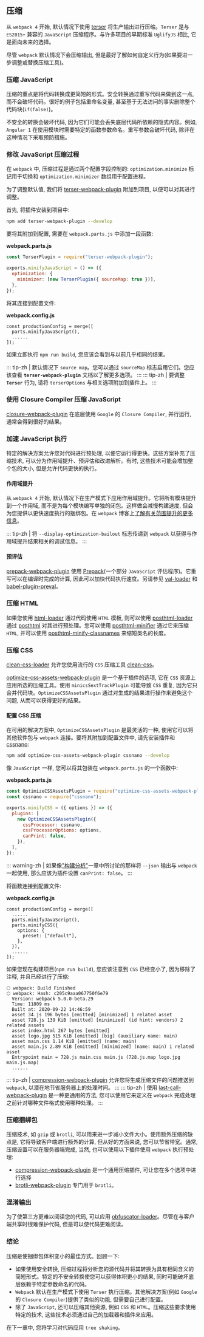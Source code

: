 ## 压缩
从 `webpack 4` 开始, 默认情况下使用 [terser](https://www.npmjs.com/package/terser) 将生产输出进行压缩。`Terser` 是与 `ES2015+` 兼容的 `JavaScript` 压缩程序。与许多项目的早期标准 `UglifyJS` 相比, 它是面向未来的选择。

尽管 `webpack` 默认情况下会压缩输出, 但是最好了解如何自定义行为(如果要进一步调整或替换压缩工具)。

### 压缩 JavaScript
压缩的重点是将代码转换成更简短的形式。安全转换通过重写代码来做到这一点, 而不会破坏代码。很好的例子包括重命名变量, 甚至基于无法访问的事实删除整个代码块(`if(false)`)。

不安全的转换会破坏代码, 因为它们可能会丢失底层代码所依赖的隐式内容。例如, `Angular 1` 在使用模块时需要特定的函数参数命名。重写参数会破坏代码, 除非在这种情况下采取预防措施。

### 修改 JavaScript 压缩过程
在 `webpack` 中, 压缩过程是通过两个配置字段控制的: `optimization.minimize` 标记用于切换和 `optimization.minimizer` 数组用于配置进程。

为了调整默认值, 我们将 [terser-webpack-plugin](https://www.npmjs.com/package/terser-webpack-plugin) 附加到项目, 以便可以对其进行调整。

首先, 将插件安装到项目中:
```bash
npm add terser-webpack-plugin --develop
```
要将其附加到配置, 需要在 `webpack.parts.js` 中添加一段函数:

**webpack.parts.js**
```js
const TerserPlugin = require("terser-webpack-plugin");

exports.minifyJavaScript = () => ({
  optimization: {
    minimizer: [new TerserPlugin({ sourceMap: true })],
  },
});
```

将其连接到配置文件:

**webpack.config.js**
```js{2}
const productionConfig = merge([
  parts.minifyJavaScript(),
  ......
]);
```

如果立即执行 `npm run build`, 您应该会看到与以前几乎相同的结果。

::: tip-zh | 
默认情况下 `source map`。您可以通过 `sourceMap` 标志启用它们。您应该查看 **`terser-webpack-plugin`** 文档以了解更多选项。
:::
::: tip-zh | 
要调整 **`Terser`** 行为, 请将 `terserOptions` 与相关选项附加到插件上。
:::

### 使用 Closure Compiler 压缩 JavaScript
[closure-webpack-plugin](https://www.npmjs.com/package/closure-webpack-plugin) 在底层使用 `Google` 的 `Closure Compiler`, 并行运行, 通常会得到很好的结果。

### 加速 JavaScript 执行
特定的解决方案允许您对代码进行预处理, 以便它运行得更快。这些方案补充了压缩技术, 可以分为作用域提升、预评估和改进解析。有时, 这些技术可能会增加整个包的大小, 但是允许代码更快的执行。

#### 作用域提升
从 `webpack 4` 开始, 默认情况下在生产模式下应用作用域提升。它将所有模块提升到一个作用域, 而不是为每个模块编写单独的闭包。这样做会减慢构建速度, 但会为您提供以更快速度执行的捆绑包。在 `webpack` 博客上[了解有关范围提升的更多信息](https://medium.com/webpack/brief-introduction-to-scope-hoisting-in-webpack-8435084c171f)。

::: tip-zh | 
将 `--display-optimization-bailout` 标志传递到 `webpack` 以获得与作用域提升结果相关的调试信息。
:::

#### 预评估
[prepack-webpack-plugin](https://www.npmjs.com/package/prepack-webpack-plugin) 使用 [Prepack](https://prepack.io/)(一个部分 `JavaScript` 评估程序)。它重写可以在编译时完成的计算, 因此可以加快代码执行速度。另请参见 [val-loader](https://www.npmjs.com/package/val-loader) 和 [babel-plugin-preval](https://www.npmjs.com/package/babel-plugin-preval)。

### 压缩 HTML
如果您使用 [html-loader](https://www.npmjs.com/package/html-loader) 通过代码使用 `HTML` 模板, 则可以使用 [posthtml-loader](https://www.npmjs.com/package/posthtml-loader) 通过 [posthtml](https://www.npmjs.com/package/posthtml) 对其进行预处理。您可以使用 [posthtml-minifier](https://www.npmjs.com/package/posthtml-minifier) 通过它来压缩 `HTML`, 并可以使用 [posthtml-minify-classnames](https://www.npmjs.com/package/posthtml-minifier) 来缩短类名的长度。

### 压缩 CSS
[clean-css-loader](https://www.npmjs.com/package/clean-css-loader) 允许您使用流行的 `CSS` 压缩工具 [clean-css](https://www.npmjs.com/package/clean-css)。

[optimize-css-assets-webpack-plugin](https://www.npmjs.com/package/optimize-css-assets-webpack-plugin) 是一个基于插件的选项, 它在 `CSS` 资源上应用所选的压缩工具。使用 `minicsSextTrackPlugin` 可能导致 `CSS` 重复, 因为它只合并代码块。`OptimizeCSSAssetsPlugin` 通过对生成的结果进行操作来避免这个问题, 从而可以获得更好的结果。

#### 配置 CSS 压缩
在可用的解决方案中, `OptimizeCSSAssetsPlugin` 是最灵活的一种, 使用它可以将其他软件包与 `webpack` 连接。要将其附加到配置文件中, 请先安装插件和 [cssnano](http://cssnano.co/):
```bash
npm add optimize-css-assets-webpack-plugin cssnano --develop
```

像 `JavaScript` 一样, 您可以将其包装在 `webpack.parts.js` 的一个函数中:

**webpack.parts.js**
```js
const OptimizeCSSAssetsPlugin = require("optimize-css-assets-webpack-plugin");
const cssnano = require("cssnano");

exports.minifyCSS = ({ options }) => ({
  plugins: [
    new OptimizeCSSAssetsPlugin({
      cssProcessor: cssnano,
      cssProcessorOptions: options,
      canPrint: false,
    }),
  ],
});
```

::: warning-zh | 
如果像["构建分析"]()一章中所讨论的那样将 `--json` 输出与 `webpack` 一起使用, 那么应该为插件设置 `canPrint: false`。
:::

将函数连接到配置文件:

**webpack.config.js**
```js{4-8}
const productionConfig = merge([
  ......
  parts.minifyJavaScript(),
  parts.minifyCSS({
    options: {
      preset: ["default"],
    },
  }),
  ......
]);
```

如果您现在构建项目(`npm run build`), 您应该注意到 `CSS` 已经变小了, 因为移除了注释, 并且已经进行了压缩:
```bash{10}
⬡ webpack: Build Finished
⬡ webpack: Hash: c205c9aaa067750f6e79
  Version: webpack 5.0.0-beta.29
  Time: 11809 ms
  Built at: 2020-09-22 14:46:59
  asset 34.js 196 bytes [emitted] [minimized] 1 related asset
  asset 728.js 139 KiB [emitted] [minimized] (id hint: vendors) 2 related assets
  asset index.html 267 bytes [emitted]
  asset logo.jpg 515 KiB [emitted] [big] (auxiliary name: main)
  asset main.css 1.14 KiB [emitted] (name: main)
  asset main.js 2.89 KiB [emitted] [minimized] (name: main) 1 related asset
  Entrypoint main = 728.js main.css main.js (728.js.map logo.jpg main.js.map)
  ......
```
::: tip-zh | 
[compression-webpack-plugin](https://www.npmjs.com/package/compression-webpack-plugin) 允许您将生成压缩文件的问题推送到 `webpack`, 以潜在地节省服务器上的处理时间。
:::
::: tip-zh | 
使用 [last-call-webpack-plugin](https://www.npmjs.com/package/last-call-webpack-plugin) 是一种更通用的方法, 您可以使用它来定义在 `webpack` 完成处理之前针对哪种文件格式使用哪种处理。
:::

### 压缩捆绑包
压缩技术, 如 `gzip` 或 `brotli`, 可以用来进一步减小文件大小。使用额外压缩的缺点是, 它将导致客户端进行额外的计算, 但从好的方面来说, 您可以节省带宽。通常, 压缩设置可以在服务器端完成, 当然, 也可以使用以下插件使用 `webpack` 执行预处理:
- [compression-webpack-plugin](https://www.npmjs.com/package/compression-webpack-plugin) 是一个通用压缩插件, 可让您在多个选项中进行选择
- [brotli-webpack-plugin](https://www.npmjs.com/package/brotli-webpack-plugin) 专门用于 `brotli`。

### 混淆输出
为了使第三方更难以阅读您的代码, 可以应用 [obfuscator-loader](https://github.com/javascript-obfuscator/obfuscator-loader)。尽管在与客户端共享时很难保护代码, 但是可以使代码更难阅读。

### 结论
压缩是使捆绑包体积变小的最佳方式。回顾一下:
- 如果使用安全转换, 压缩过程将分析您的源代码并将其转换为具有相同含义的简短形式。特定的不安全转换使您可以获得体积更小的结果, 同时可能破坏底层依赖于特定参数命名的代码。
- `Webpack` 默认在生产模式下使用 `Terser` 执行压缩。其他解决方案(例如 `Google` 的 `Closure Compiler`)提供了类似的功能, 但需要自己进行配置。
- 除了 `JavaScript`, 还可以压缩其他资源, 例如 `CSS` 和 `HTML`。压缩这些要求使用特定的技术, 这些技术必须通过自己的加载器和插件来应用。

在下一章中, 您将学习对代码应用 `tree shaking`。
